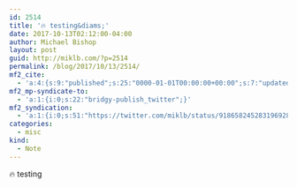 ```yaml
---
id: 2514
title: '🔥 testing&diams;'
date: 2017-10-13T02:12:00-04:00
author: Michael Bishop
layout: post
guid: http://miklb.com/?p=2514
permalink: /blog/2017/10/13/2514/
mf2_cite:
  - 'a:4:{s:9:"published";s:25:"0000-01-01T00:00:00+00:00";s:7:"updated";s:25:"0000-01-01T00:00:00+00:00";s:8:"category";a:1:{i:0;s:0:"";}s:6:"author";a:0:{}}'
mf2_mp-syndicate-to:
  - 'a:1:{i:0;s:22:"bridgy-publish_twitter";}'
mf2_syndication:
  - 'a:1:{i:0;s:51:"https://twitter.com/miklb/status/918658245283196928";}'
categories:
  - misc
kind:
  - Note
---
```

🔥 testing